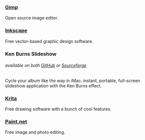 ### [Gimp](http://www.gimp.org/)

Open source image editor.

### [Inkscape](https://inkscape.org/en/)

Free vector-based graphic design software.

### Ken Burns Slideshow

###### available on both [GitHub](https://github.com/changbowen/Ken-Burns-Slideshow) or [Sourceforge](https://sourceforge.net/projects/ken-burns-slideshow/)

Cycle your album like the way in iMac: instant, portable, full-screen slideshow application with the Ken Burns effect.

### [Krita](https://krita.org/)

Free drawing software with a bunch of cool features.

### [Paint.net](http://www.getpaint.net/index.html)

Free image and photo editing.

